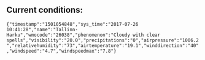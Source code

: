 ## Current conditions: 
 ``` {"timestamp":"1501054848","sys_time":"2017-07-26 10:41:28","name":"Tallinn-Harku","wmocode":"26038","phenomenon":"Cloudy with clear spells","visibility":"20.0","precipitations":"0","airpressure":"1006.2","relativehumidity":"73","airtemperature":"19.1","winddirection":"40","windspeed":"4.7","windspeedmax":"7.8"} ```
